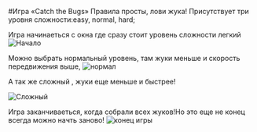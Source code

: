 #Игра «Catch the Bugs»
Правила просты, лови жука!
Присутствует три уровня сложности:easy, normal, hard;

Игра начинаеться с окна где сразу стоит уровень сложности легкий
![Начало](https://github.com/IlyaMikhasev/HW_Bugs/assets/113455026/1a5c4632-aef5-4a39-9295-72e143674be4)

Можно выбрать нормальный уровень, там жуки меньше и скорость передвижения выше,
![нормал](https://github.com/IlyaMikhasev/HW_Bugs/assets/113455026/d37bef8f-888d-43a0-ac65-2fb7f1473e31)

А так же сложный , жуки еще меньше и быстрее!

![Сложный](https://github.com/IlyaMikhasev/HW_Bugs/assets/113455026/0c7a2d26-a5ab-48b5-80d7-a35028c88acb)

Игра заканчиваеться, когда собрали всех жуков!Но это еще не конец всегда можно начть заново!
![конец игры](https://github.com/IlyaMikhasev/HW_Bugs/assets/113455026/0d0a829d-645f-450c-842c-b4829837a38f)



  

